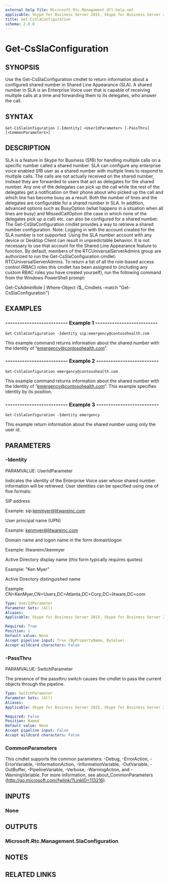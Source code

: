 ```yaml
---
external help file: Microsoft.Rtc.Management.dll-help.xml
applicable: Skype for Business Server 2015, Skype for Business Server 2019
title: Get-CsSlaConfiguration
schema: 2.0.0
---
```


# Get-CsSlaConfiguration

## SYNOPSIS
Use the Get-CsSlaConfiguration cmdlet to return information about a configured shared number in Shared Line Appearance (SLA). A shared number in SLA is an Enterprise Voice user that is capable of receiving multiple calls at a time and forwarding them to its delegates, who answer the call.

## SYNTAX

```
Get-CsSlaConfiguration [-Identity] <UserIdParameter> [-PassThru] [<CommonParameters>]
```

## DESCRIPTION
SLA is a feature in Skype for Business (SfB) for handling multiple calls on a specific number called a shared number. SLA can configure any enterprise voice enabled SfB user as a shared number with multiple lines to respond to multiple calls. The calls are not actually received on the shared number, instead they are forwarded to users that act as delegates for the shared number. Any one of the delegates can pick up the call while the rest of the delegates get a notification on their phone about who picked up the call and which line has become busy as a result. Both the number of lines and the delegates are configurable for a shared number in SLA. In addition, advanced options such as BusyOption (what happens in a situation when all lines are busy) and MissedCallOption (the case in which none of the delegates pick up a call) etc. can also be configured for a shared number.
The Get-CsSlaConfiguration cmdlet provides a way to retrieve a shared number configuration.
Note: 
Logging in with the account created for the SLA number is not supported. Using the SLA number account with any device or Desktop Client can result in unpredictable behavior. It is not necessary to use that account for the Shared Line Appearance feature to function. 
By default, members of the RTCUniversalServerAdmins group are authorized to run the Get-CsSlaConfiguration cmdlet: RTCUniversalServerAdmins. To return a list of all the role-based access control (RBAC) roles this cmdlet has been assigned to (including any custom RBAC roles you have created yourself), run the following command from the Windows PowerShell prompt:


Get-CsAdminRole | Where-Object {$_.Cmdlets -match "Get-CsSlaConfiguration"}


## EXAMPLES

### -------------------------- Example 1 --------------------------
```
Get-CsSlaConfiguration -Identity sip:emergency@contosohealth.com
```

This example command returns information about the shared number with the Identity of “emergency@contosohealth.com”.

### -------------------------- Example 2 --------------------------
```
Get-CsSlaConfiguration emergency@contosohealth.com
```

This example command returns information about the shared number with the Identity of “emergency@contosohealth.com”. This example specifies Identity by its position.

### -------------------------- Example 3 --------------------------
```
Get-CsSlaConfiguration -Identity emergency
```

This example return information about the shared number using only the user id. 


## PARAMETERS

### -Identity
PARAMVALUE: UserIdParameter

Indicates the identity of the Enterprise Voice user whose shared number information will be retrieved. 
User identities can be specified using one of five formats:

SIP address

Example: sip:kenmyer@litwareinc.com

User principal name (UPN)

Example: kenmyer@litwareinc.com

Domain name and logon name in the form domain\logon

Example: litwareinc\kenmyer

Active Directory display name (this form typically requires quotes)

Example: "Ken Myer"

Active Directory distinguished name

Example: CN=KenMyer,CN=Users,DC=Atlanta,DC=Corp,DC=litware,DC=com

```yaml
Type: UserIdParameter
Parameter Sets: (All)
Aliases: 
Applicable: Skype for Business Server 2015, Skype for Business Server 2019

Required: True
Position: 1
Default value: None
Accept pipeline input: True (ByPropertyName, ByValue)
Accept wildcard characters: False
```

### -PassThru
PARAMVALUE: SwitchParameter

The presence of the passthru switch causes the cmdlet to pass the current objects through the pipeline. 

```yaml
Type: SwitchParameter
Parameter Sets: (All)
Aliases: 
Applicable: Skype for Business Server 2015, Skype for Business Server 2019

Required: False
Position: Named
Default value: None
Accept pipeline input: False
Accept wildcard characters: False
```

### CommonParameters
This cmdlet supports the common parameters: -Debug, -ErrorAction, -ErrorVariable, -InformationAction, -InformationVariable, -OutVariable, -OutBuffer, -PipelineVariable, -Verbose, -WarningAction, and -WarningVariable. For more information, see about_CommonParameters (http://go.microsoft.com/fwlink/?LinkID=113216).


## INPUTS

### None


## OUTPUTS

### Microsoft.Rtc.Management.SlaConfiguration


## NOTES


## RELATED LINKS

